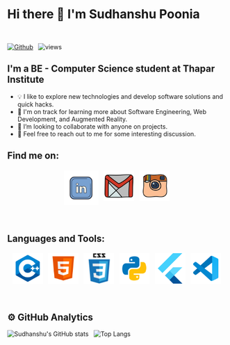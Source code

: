 # Hi there 👋 I'm Sudhanshu Poonia 
<br />

[![Github](https://img.shields.io/github/followers/sudhnsh?label=Follow&style=social)](https://github.com/sudhnsh) &nbsp; ![views](https://komarev.com/ghpvc/?username=sudhnsh)

##  I'm a BE - Computer Science student at Thapar Institute

* 💡  I like to explore new technologies and develop software solutions and quick hacks.
* 🌱  I'm on track for learning more about Software Engineering, Web Development, and Augmented Reality.
* 👯 I’m looking to collaborate with anyone on projects.
* 💬  Feel free to reach out to me for some interesting discussion.

##  Find me on:

<p align="center">
 <a href="https://linkedin.com/in/sudhnsh"><img src="lld2.png" alt="LinkedIn" height="80" style="vertical-align:top; margin:4px"></a>
 <a href="mailto:sudhnsh16@gmail.com"> <img src="gmail.png" alt="" height="70" style="vertical-align:top; margin:4px"></a>
 <a href="https://instagram.com/sudhnsh"> <img src="insta.png" alt="Python" height="70" style="vertical-align:top; margin:4px"></a>
</p>

<br />

##  Languages and Tools:
<p align="center">
<img src="cpp.png" alt="CPP" height="70" style="vertical-align:top; margin:4px">
<img src="html.png" alt="HTML" height="70" style="vertical-align:top; margin:4px">
<img src="css.png" alt="CSS" height="70" style="vertical-align:top; margin:4px">
<img src="py.png" alt="PYTHON" height="70" style="vertical-align:top; margin:4px">
<img src="flutter.png" alt="FLUTTER" height="70" style="vertical-align:top; margin:4px">
<img src="vs.png" alt="Visual Studio" height="70" style="vertical-align:top; margin:4px">
</p>

<br />

## ⚙️  GitHub Analytics

![Sudhanshu's GitHub stats](https://github-readme-stats.vercel.app/api?username=sudhnsh&theme=dark&show_icons=true) &nbsp; ![Top Langs](https://github-readme-stats.vercel.app/api/top-langs/?username=sudhnsh&theme=dark)

